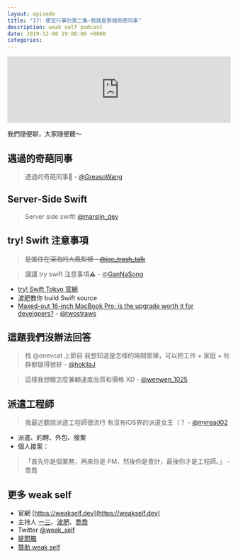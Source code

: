```yaml
---
layout: episode
title: "17: 便宜行事的第二集—我就是那個奇葩同事"
description: weak self podcast
date: 2019-12-08 19:00:00 +0800
categories: 
---
```

<iframe src="https://www.listennotes.com/embedded/e/e9f6f49ee7a8450f8ca56a831d4d9074/" width="100%" style="width: 1px; min-width: 100%;" frameborder="0" scrolling="no" loading="lazy"></iframe>

我們隨便聊，大家隨便聽～

## 遇過的奇葩同事

> 遇過的奇葩同事🤣 - [@GreasoWang](https://twitter.com/GreasoWang/status/1200245238490468354?s=20)

## Server-Side Swift
> Server side swift! [@marslin_dev](https://twitter.com/marslin_dev/status/1200278904205803520?s=20)

## try! Swift 注意事項

> ~~是誰住在深海的大鳳梨裡 - [@joe_trash_talk](https://twitter.com/joe_trash_talk/status/1200315768488882178?s=20)~~

> 講講 try swift 注意事項⚠️ - @[GanNaSong](https://twitter.com/GanNaSong/status/1200258309472706560?s=20)

* [try! Swift Tokyo 官網](https://www.tryswift.co/events/2020/tokyo/en/)
* 波肥教你 build Swift source
* [Maxed-out 16-inch MacBook Pro: is the upgrade worth it for developers?](https://www.youtube.com/watch?v=RNVCBYjzOI0) - [@twostraws](https://twitter.com/twostraws)

## 這題我們沒辦法回答

> 找 @onevcat 上節目
> 我想知道是怎樣的時間管理，可以把工作 + 家庭 + 社群都做得很好 - [@hokilaJ](https://twitter.com/hokilaJ/status/1200258251872358400?s=20)

> 這樣我想聽怎麼兼顧速度品質和價格 XD - [@wenwen_1025](https://twitter.com/wenwen_1025/status/1200279992925446144?s=20)

## 派遣工程師

> 我最近聽說派遣工程師很流行
> 有沒有iOS界的派遣女王（？ - [@myread02](https://twitter.com/myread02/status/1200249972882468864?s=20)

* 派遣、約聘、外包、接案
* 個人接案：
> 「首先你是個業務，再來你是 PM，然後你是會計，最後你才是工程師。」 - 喬喬

## 更多 weak self

* 官網 [https://weakself.dev](https://weakself.dev)
* 主持人 [一三](https://twitter.com/ethanhuang13)、[波肥](https://twitter.com/PofatTseng)、[喬喬](https://twitter.com/joe_trash_talk)
* Twitter [@weak_self](https://twitter.com/weak_self)
* [提問箱](https://peing.net/zh-TW/weak_self)
* [贊助 weak self](https://weakself.dev/#donation)